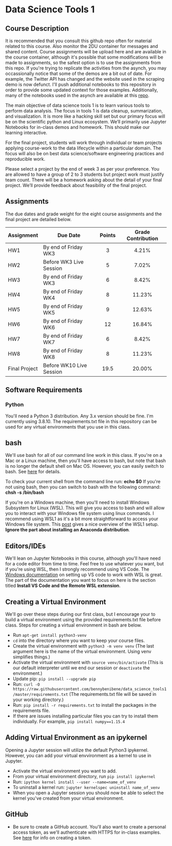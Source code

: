 # Data Science Tools 1

## Course Description

It is recommended that you consult this github repo often for material related to this course.
Also monitor the 2DU container for messages and shared content. Course assignments will be upload here and are available in the course container, although it's possible that some modifications will be made to assignments, so the safest option is to use the assignments from this repo.  If you're trying to replicate the activities from the asynch, you may occassionally notice that some of the demos are a bit out of date.  For example, the Twitter API has changed and the website used in the scraping demo is now defunct.  I'll push additional notebooks to this repository in order to provide some updated context for those examples.  Additionally, many of the notebooks used in the asynch are available at this [repo](https://github.com/wkossekdu/data_science_tools_1).

The main objective of data science tools 1 is to learn various tools to perform data analysis. The focus in tools 1 is data cleanup, summarization, and visualization. It is more like a hacking skill set but our primary focus will be on the scientific python and Linux ecosystem. We’ll primarily use Jupyter Notebooks for in-class demos and homework. This should make our learning interactive.

For the final project, students will work through individual or team projects applying course-work to the data lifecycle within a particular domain. The focus will also be on best data science/software engineering practices and reproducible work.

Please select a project by the end of week 3 as per your preference. You are allowed to have a group of 2 to 3 students but project work must justify team count. There will be a homework asking about the detail of your final project. We’ll provide feedback about feasibility of the final project.

## Assignments

The due dates and grade weight for the eight course assignments and the final project are detailed below.

|Assignment|Due Date|Points|Grade Contribution|
|----------|--------|:------:|:------------------:|
|HW1       |By end of Friday WK3|3|4.21%|
|HW2       |Before WK3 Live Session|5|7.02%|
|HW3       |By end of Friday WK3|6|8.42%|
|HW4       |By end of Friday WK4|8|11.23%|
|HW5       |By end of Friday WK5|9|12.63%|
|HW6       |By end of Friday WK6|12|16.84%|
|HW7       |By end of Friday WK7|6|8.42%|
|HW8       |By end of Friday WK8|8|11.23%|
|Final Project|Before WK10 Live Session|19.5|20.00%|

## Software Requirements

### Python

You'll need a Python 3 distribution.  Any 3.x version should be fine.  I'm currently using 3.8.10. The requirements.txt file in this repository can be used for any virtual environments that you use in this class.

## bash 

We'll use bash for all of our command line work in this class. If you're on a Mac or a Linux machine, then you'll have access to bash, but note that bash is no longer the default shell on Mac OS.  However, you can easily switch to bash.  See [here](https://www.howtogeek.com/444596/how-to-change-the-default-shell-to-bash-in-macos-catalina/) for details.  

To check your current shell from the command line run: **echo $0**
If you're not using bash, then you can switch to bash with the following command: **chsh -s /bin/bash**

If you're on a Windows machine, then you'll need to install Windows Subsystem for Linux (WSL).  This will give you access to bash and will allow you to interact with your Windows file system using linux commands. I recommend using WSL1 as it's a bit more straightforward to access your Windows file system.  This [post](https://medium.com/hugo-ferreiras-blog/using-windows-subsystem-for-linux-for-data-science-9a8e68d7610c) gives a nice overview of the WSL1 setup. **Ignore the part about installing an Anaconda distribution**.

## Editors/IDEs

We'll lean on Jupyter Notebooks in this course, although you'll have need for a code editor from time to time. Feel free to use whatever you want, but if you're using WSL, then I strongly recommend using VS Code.  The [Windows documentation](https://docs.microsoft.com/en-us/windows/wsl/tutorials/wsl-vscode) on setting up VS code to work with WSL is great.  The part of the documentation you want to focus on here is the section titled **Install VS Code and the Remote WSL extension**.  

## Creating a Virtual Environment

We'll go over these steps during our first class, but I encourage your to build a virtual environment using the provided requirements.txt file before class.  Steps for creating a virtual environment in bash are below. 

* Run `apt-get install python3-venv`
* `cd` into the directory where you want to keep your course files.
* Create the virtual environment with `python3 -m venv venv` (The last argument here is the name of the virtual environment. Using venv simplifies things.)
* Activate the virtual environment with `source venv/bin/activate` (This is our default interpreter until we end our session or `deactivate` the environment.)
* Update pip: `pip install --upgrade pip`
* Run: `curl -O https://raw.githubusercontent.com/bennybenibene/data_science_tools1/master/requirements.txt` (The requirements.txt file will be saved in your working directory.)
* Run: `pip install -r requirements.txt` to install the packages in the requirements file.
* If there are issues installing particular files you can try to install them individually.  For example, `pip install numpy==1.15.4`

## Adding Virtual Environment as an ipykernel

Opening a Jupyter session will utilize the default Python3 ipykernel.  However, you can add your virtual envvironment as a kernel to use in Jupyter.

* Activate the virtual environment you want to add.
* From your virtual environment directory, run `pip install ipykernel`
* Run: `ipython kernel install --user --name=name_of_venv`
* To uninstall a kernel run: `jupyter kernelspec uninstall name_of_venv`
* When you open a Jupyter session you should now be able to select the kernel you've created from your virtual environment.

## GitHub

* Be sure to create a GitHub account.  You'll also want to create a personal access token, as we'll authenticate with HTTPS for in-class examples.  See [here](https://docs.github.com/en/authentication/keeping-your-account-and-data-secure/creating-a-personal-access-token) for info on creating a token.